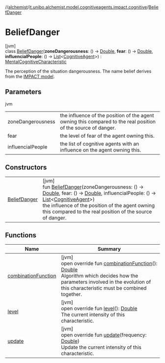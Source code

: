 //[alchemist](../../../index.md)/[it.unibo.alchemist.model.cognitiveagents.impact.cognitive](../index.md)/[BeliefDanger](index.md)

# BeliefDanger

[jvm]\
class [BeliefDanger](index.md)(**zoneDangerousness**: () -> [Double](https://kotlinlang.org/api/latest/jvm/stdlib/kotlin/-double/index.html), **fear**: () -> [Double](https://kotlinlang.org/api/latest/jvm/stdlib/kotlin/-double/index.html), **influencialPeople**: () -> [List](https://kotlinlang.org/api/latest/jvm/stdlib/kotlin.collections/-list/index.html)<[CognitiveAgent](../../it.unibo.alchemist.model.cognitiveagents/-cognitive-agent/index.md)>) : [MentalCognitiveCharacteristic](../-mental-cognitive-characteristic/index.md)

The perception of the situation dangerousness. The name belief derives from the [IMPACT model](https://doi.org/10.1007/978-3-319-70647-4_11).

## Parameters

jvm

| | |
|---|---|
| zoneDangerousness | the influence of the position of the agent owning this     compared to the real position of the source of danger. |
| fear | the level of fear of the agent owning this. |
| influencialPeople | the list of cognitive agents with an influence on the agent owning this. |

## Constructors

| | |
|---|---|
| [BeliefDanger](-belief-danger.md) | [jvm]<br>fun [BeliefDanger](-belief-danger.md)(zoneDangerousness: () -> [Double](https://kotlinlang.org/api/latest/jvm/stdlib/kotlin/-double/index.html), fear: () -> [Double](https://kotlinlang.org/api/latest/jvm/stdlib/kotlin/-double/index.html), influencialPeople: () -> [List](https://kotlinlang.org/api/latest/jvm/stdlib/kotlin.collections/-list/index.html)<[CognitiveAgent](../../it.unibo.alchemist.model.cognitiveagents/-cognitive-agent/index.md)>)<br>    the influence of the position of the agent owning this     compared to the real position of the source of danger. |

## Functions

| Name | Summary |
|---|---|
| [combinationFunction](combination-function.md) | [jvm]<br>open override fun [combinationFunction](combination-function.md)(): [Double](https://kotlinlang.org/api/latest/jvm/stdlib/kotlin/-double/index.html)<br>Algorithm which decides how the parameters involved in the evolution of this characteristic must be combined together. |
| [level](../-abstract-cognitive-characteristic/level.md) | [jvm]<br>open override fun [level](../-abstract-cognitive-characteristic/level.md)(): [Double](https://kotlinlang.org/api/latest/jvm/stdlib/kotlin/-double/index.html)<br>The current intensity of this characteristic. |
| [update](../-mental-cognitive-characteristic/update.md) | [jvm]<br>open override fun [update](../-mental-cognitive-characteristic/update.md)(frequency: [Double](https://kotlinlang.org/api/latest/jvm/stdlib/kotlin/-double/index.html))<br>Update the current intensity of this characteristic. |

